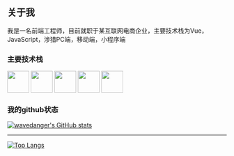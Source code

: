## 关于我

我是一名前端工程师，目前就职于某互联网电商企业，主要技术栈为Vue，JavaScript，涉猎PC端，移动端，小程序端

### 主要技术栈

<code><img height="50" src="https://upload.vectorlogo.zone/logos/javascript/images/239ec8a4-163e-4792-83b6-3f6d96911757.svg"></code>
<code><img height="50" src="https://www.vectorlogo.zone/logos/w3_html5/w3_html5-icon.svg"></code>
<code><img height="50" src="https://www.vectorlogo.zone/logos/vuejs/vuejs-icon.svg"></code>
<code><img height="50" src="https://www.vectorlogo.zone/logos/github/github-icon.svg"></code>
<code><img height="50" src="https://www.vectorlogo.zone/logos/gitlab/gitlab-icon.svg"></code>

### 我的github状态

[![wavedanger's GitHub stats](https://github-readme-stats.vercel.app/api?username=wavedanger&hide=prs&show_icons=true&theme=tokyonight)](https://github.com/anuraghazra/github-readme-stats)

---

[![Top Langs](https://github-readme-stats.vercel.app/api/top-langs/?username=wavedanger&layout=compact&hide=glsl)](https://github.com/anuraghazra/github-readme-stats)
